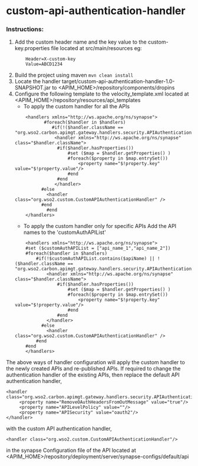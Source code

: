 # custom-api-authentication-handler

### Instructions:
1. Add the custom header name and the key value to the custom-key.properties file located at src/main/resources
    eg:
    ```
        Header=X-custom-key
        Value=ABCD1234
    ```
2. Build the project using maven `mvn clean install`
3. Locate the handler target/custom-api-authentication-handler-1.0-SNAPSHOT.jar to 
<APIM_HOME>/repository/components/dropins
4. Configure the following template to the velocity_template.xml located at <APIM_HOME>/repository/resources/api_templates
    * To apply the custom handler for all the APIs
    ```
        <handlers xmlns="http://ws.apache.org/ns/synapse">
               #foreach($handler in $handlers)
                  #if(!($handler.className == "org.wso2.carbon.apimgt.gateway.handlers.security.APIAuthenticationHandler"))
                   <handler xmlns="http://ws.apache.org/ns/synapse" class="$handler.className">
                    #if($handler.hasProperties())
                        #set ($map = $handler.getProperties() )
                        #foreach($property in $map.entrySet())
                            <property name="$!property.key" value="$!property.value"/>
                        #end
                    #end
                   </handler>
        	  #else
        		<handler class="org.wso2.custom.CustomAPIAuthenticationHandler" />
        	  #end
                #end
        </handlers>
    ```
    * To apply the custom handler only for specific APIs
    Add the API names to the 'customAuthAPIList'
    ```
        <handlers xmlns="http://ws.apache.org/ns/synapse">
        #set ($customAuthAPIList = ["api_name_1","api_name_2"])
        #foreach($handler in $handlers)
            #if(!$customAuthAPIList.contains($apiName) || !($handler.className == "org.wso2.carbon.apimgt.gateway.handlers.security.APIAuthenticationHandler"))
                <handler xmlns="http://ws.apache.org/ns/synapse" class="$handler.className">
                    #if($handler.hasProperties())
                        #set ($map = $handler.getProperties() )
                        #foreach($property in $map.entrySet())
                            <property name="$!property.key" value="$!property.value"/>
                        #end
                    #end
                </handler>
              #else
                <handler class="org.wso2.custom.CustomAPIAuthenticationHandler" />
            #end
        #end
        </handlers>
    ```
The above ways of handler configuration will apply the custom handler to the newly created APIs and re-published 
APIs. If required to change the authentication handler of the existing APIs, then replace the default API 
authentication handler, 
```      
<handler class="org.wso2.carbon.apimgt.gateway.handlers.security.APIAuthenticationHandler">
     <property name="RemoveOAuthHeadersFromOutMessage" value="true"/>
     <property name="APILevelPolicy" value=""/>
     <property name="APISecurity" value="oauth2"/>
</handler>
``` 
with the custom API authentication handler, 
```
<handler class="org.wso2.custom.CustomAPIAuthenticationHandler"/>
``` 
in the synapse Configuration file of the API 
located at <APIM_HOME>/repository/deployment/server/synapse-configs/default/api
    
